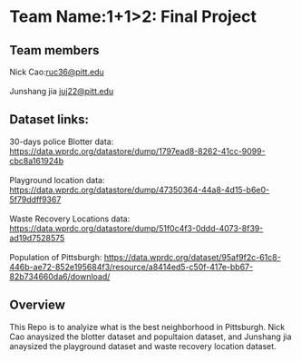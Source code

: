 # Team Name:1+1>2: Final Project
## Team members 
Nick Cao:ruc36@pitt.edu 
<br>
<br>
Junshang jia juj22@pitt.edu
## Dataset links:  
30-days police Blotter data: https://data.wprdc.org/datastore/dump/1797ead8-8262-41cc-9099-cbc8a161924b
<br>
<br>Playground location data: https://data.wprdc.org/datastore/dump/47350364-44a8-4d15-b6e0-5f79ddff9367
<br>
<br>Waste Recovery Locations data: https://data.wprdc.org/datastore/dump/51f0c4f3-0ddd-4073-8f39-ad19d7528575
<br>
<br>Population of Pittsburgh: https://data.wprdc.org/dataset/95af9f2c-61c8-446b-ae72-852e195684f3/resource/a8414ed5-c50f-417e-bb67-82b734660da6/download/

## Overview
This Repo is to analyize what is the best neighborhood in Pittsburgh.
Nick Cao anaysized the blotter dataset and popultaion dataset, and Junshang jia anaysized the playground dataset and waste recovery location dataset.
